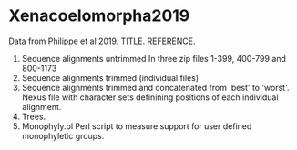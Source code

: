 # Xenacoelomorpha2019

Data from Philippe et al 2019.  TITLE. REFERENCE.

1. Sequence alignments untrimmed
  In three zip files 1-399, 400-799 and 800-1173
2. Sequence alignments trimmed (individual files)
3. Sequence alignments trimmed and concatenated from 'best' to 'worst'.
  Nexus file with character sets definining positions of each individual alignment.
3. Trees.
4. Monophyly.pl  Perl script to measure support for user defined monophyletic groups.
